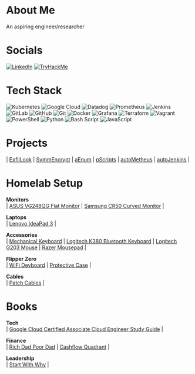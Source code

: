 # About Me

An aspiring engineer/researcher

# Socials

[![LinkedIn](https://img.shields.io/badge/LinkedIn-0A66C2?style=for-the-badge&logo=linkedin&logoColor=white)](https://linkedin.com/in/JonmarCorpuz) [![TryHackMe](https://img.shields.io/badge/TryHackMe-E60000?style=for-the-badge&logo=tryhackme&logoColor=white)](https://tryhackme.com/p/JonmarCorpuz) 

# Tech Stack

![Kubernetes](https://img.shields.io/badge/kubernetes-%23326ce5.svg?style=for-the-badge&logo=kubernetes&logoColor=white)  ![Google Cloud](https://img.shields.io/badge/GoogleCloud-%234285F4.svg?style=for-the-badge&logo=google-cloud&logoColor=white) ![Datadog](https://img.shields.io/badge/datadog-%23632CA6.svg?style=for-the-badge&logo=datadog&logoColor=white) ![Prometheus](https://img.shields.io/badge/Prometheus-E6522C?style=for-the-badge&logo=Prometheus&logoColor=white) ![Jenkins](https://img.shields.io/badge/jenkins-%232C5263.svg?style=for-the-badge&logo=jenkins&logoColor=white) ![GitLab](https://img.shields.io/badge/gitlab-%23181717.svg?style=for-the-badge&logo=gitlab&logoColor=white) ![GitHub](https://img.shields.io/badge/github-%23121011.svg?style=for-the-badge&logo=github&logoColor=white) ![Git](https://img.shields.io/badge/git-%23F05033.svg?style=for-the-badge&logo=git&logoColor=white) ![Docker](https://img.shields.io/badge/docker-%230db7ed.svg?style=for-the-badge&logo=docker&logoColor=white) ![Grafana](https://img.shields.io/badge/grafana-%23F46800.svg?style=for-the-badge&logo=grafana&logoColor=white) ![Terraform](https://img.shields.io/badge/terraform-%235835CC.svg?style=for-the-badge&logo=terraform&logoColor=white) ![Vagrant](https://img.shields.io/badge/vagrant-%231563FF.svg?style=for-the-badge&logo=vagrant&logoColor=white) ![PowerShell](https://img.shields.io/badge/PowerShell-%235391FE.svg?style=for-the-badge&logo=powershell&logoColor=white) ![Python](https://img.shields.io/badge/python-3670A0?style=for-the-badge&logo=python&logoColor=ffdd54) ![Bash Script](https://img.shields.io/badge/bash_script-%23121011.svg?style=for-the-badge&logo=gnu-bash&logoColor=white) ![JavaScript](https://img.shields.io/badge/JavaScript-F7DF1E?style=for-the-badge&logo=javascript&logoColor=black)

# Projects

| [ExfilLook](https://github.com/JonmarCorpuz/ExfilLook/tree/main) | [SymmEncrypt](https://github.com/JonmarCorpuz/SymmEncrypt) | [aEnum](https://github.com/JonmarCorpuz/aEnum/tree/main) | [pScripts](https://github.com/JonmarCorpuz/pScripts) | [autoMetheus](https://github.com/JonmarCorpuz/autoMetheus) | [autoJenkins](https://github.com/JonmarCorpuz/autoJenkins) |
  
# Homelab Setup
 
**Monitors** <br>
| [ASUS VG248QG Flat Monitor](https://amzn.to/3FhFclu) | [Samsung CR50 Curved Monitor](https://amzn.to/4dIv0PF) |

**Laptops** <br>
| [Lenovo IdeaPad 3](https://amzn.to/4mKHsT2) |

**Accessories** <br>
| [Mechanical Keyboard](https://amzn.to/4kmrjSb) | [Logitech K380 Bluetooth Keyboard](https://amzn.to/4mKHBpy) | [Logitech G203 Mouse](https://amzn.to/4kEA7CA) | [Razer Mousepad](https://amzn.to/3Z9unIN) | 

**Flipper Zero** <br>
| [WiFi Devboard](https://amzn.to/3ZJ91Cd) | [Protective Case](https://amzn.to/3Hfgdjk) |

**Cables** <br>
| [Patch Cables](https://amzn.to/3FjsgLV) |

# Books

**Tech** <br>
| [Google Cloud Certified Associate Cloud Engineer Study Guide](https://amzn.to/43JTqDR) |

**Finance** <br>
| [Rich Dad Poor Dad](https://amzn.to/4mEYjGZ) | [Cashflow Quadrant](https://amzn.to/3T5o3OY) |

**Leadership** <br>
| [Start With Why](https://amzn.to/3FChP6a) |
